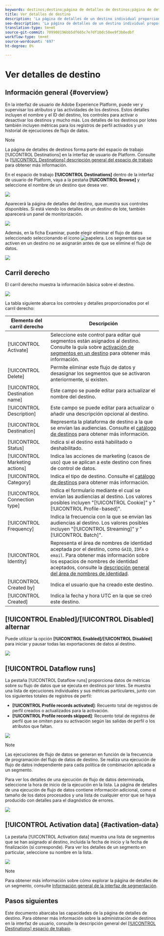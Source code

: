 ```yaml
---
keywords: destinos;destino;página de detalles de destinos;página de detalles de destinos
title: Ver detalles de destino
description: 'La página de detalles de un destino individual proporciona una descripción general de los detalles de destino, como el nombre del destino, el ID, los segmentos asignados al destino y los controles para editar la activación y habilitar y deshabilitar el flujo de datos. '
seo-description: 'La página de detalles de un destino individual proporciona una descripción general de los detalles de destino, como el nombre del destino, el ID, los segmentos asignados al destino y los controles para editar la activación y habilitar y deshabilitar el flujo de datos. '
translation-type: tm+mt
source-git-commit: 709908196bb5df665c7e7df10dc58ee9f3b0edbf
workflow-type: tm+mt
source-wordcount: '697'
ht-degree: 0%

---
```



# Ver detalles de destino

## Información general {#overview}

En la interfaz de usuario de Adobe Experience Platform, puede ver y supervisar los atributos y las actividades de los destinos. Estos detalles incluyen el nombre y el ID del destino, los controles para activar o desactivar los destinos y mucho más. Los detalles de los destinos por lotes también incluyen métricas para los registros de perfil activados y un historial de ejecuciones de flujo de datos.

>[!NOTE]
>
>La página de detalles de destinos forma parte del espacio de trabajo [!UICONTROL Destinations] en la interfaz de usuario de Platform. Consulte la [[!UICONTROL Destinations] descripción general del espacio de trabajo](./destinations-workspace.md) para obtener más información.

En el espacio de trabajo **[!UICONTROL Destinations]** dentro de la interfaz de usuario de Platform, vaya a la pestaña **[!UICONTROL Browse]** y seleccione el nombre de un destino que desea ver.

![](../assets/ui/details-page/select-destination.png)

Aparecerá la página de detalles del destino, que muestra sus controles disponibles. Si está viendo los detalles de un destino de lote, también aparecerá un panel de monitorización.

![](../assets/ui/details-page/details.png)

Además, en la ficha Examinar, puede elegir eliminar el flujo de datos seleccionado seleccionando el icono ![papelera](../assets/ui/details-page/trash-icon.png). Los segmentos que se activen en un destino no se asignarán antes de que se elimine el flujo de datos.

![](../assets/ui/details-page/delete-flow.png)

## Carril derecho

El carril derecho muestra la información básica sobre el destino.

![](../assets/ui/details-page/right-rail.png)

La tabla siguiente abarca los controles y detalles proporcionados por el carril derecho:

| Elemento del carril derecho | Descripción |
| --- | --- |
| [!UICONTROL Activate] | Seleccione este control para editar qué segmentos están asignados al destino. Consulte la guía sobre [activación de segmentos en un destino](./activate-destinations.md) para obtener más información. |
| [!UICONTROL Delete] | Permite eliminar este flujo de datos y desasignar los segmentos que se activaron anteriormente, si existen. |
| [!UICONTROL Destination name] | Este campo se puede editar para actualizar el nombre del destino. |
| [!UICONTROL Description] | Este campo se puede editar para actualizar o añadir una descripción opcional al destino. |
| [!UICONTROL Destination] | Representa la plataforma de destino a la que se envían las audiencias. Consulte el [catálogo de destinos](../catalog/overview.md) para obtener más información. |
| [!UICONTROL Status] | Indica si el destino está habilitado o deshabilitado. |
| [!UICONTROL Marketing actions] | Indica las acciones de marketing (casos de uso) que se aplican a este destino con fines de control de datos. |
| [!UICONTROL Category] | Indica el tipo de destino. Consulte el [catálogo de destinos](../catalog/overview.md) para obtener más información. |
| [!UICONTROL Connection type] | Indica el formulario mediante el cual se envían las audiencias al destino. Los valores posibles incluyen &quot;[!UICONTROL Cookie]&quot; y &quot;[!UICONTROL Profile-based]&quot;. |
| [!UICONTROL Frequency] | Indica la frecuencia con la que se envían las audiencias al destino. Los valores posibles incluyen &quot;[!UICONTROL Streaming]&quot; y &quot;[!UICONTROL Batch]&quot;. |
| [!UICONTROL Identity] | Representa el área de nombres de identidad aceptada por el destino, como `GAID`, `IDFA` o `email`. Para obtener más información sobre los espacios de nombres de identidad aceptados, consulte la [descripción general del área de nombres de identidad](../../identity-service/namespaces.md). |
| [!UICONTROL Created by] | Indica el usuario que ha creado este destino. |
| [!UICONTROL Created] | Indica la fecha y hora UTC en la que se creó este destino. |

## [!UICONTROL Enabled]/[!UICONTROL Disabled] alternar

Puede utilizar la opción **[!UICONTROL Enabled]/[!UICONTROL Disabled]** para iniciar y pausar todas las exportaciones de datos al destino.

![](../assets/ui/details-page/enable-disable.png)

## [!UICONTROL Dataflow runs]

La pestaña [!UICONTROL Dataflow runs] proporciona datos de métricas sobre su flujo de datos que se ejecuta en destinos por lotes. Se muestra una lista de ejecuciones individuales y sus métricas particulares, junto con los siguientes totales de registros de perfil:

* **[!UICONTROL Profile records activated]**: Recuento total de registros de perfil creados o actualizados para la activación.
* **[!UICONTROL Profile records skipped]**: Recuento total de registros de perfil que se omiten para su activación según las salidas de perfil o los atributos que faltan.

![](../assets/ui/details-page/dataflow-runs.png)

>[!NOTE]
>
>Las ejecuciones de flujo de datos se generan en función de la frecuencia de programación del flujo de datos de destino. Se realiza una ejecución de flujo de datos independiente para cada política de combinación aplicada a un segmento.

Para ver los detalles de una ejecución de flujo de datos determinada, seleccione la hora de inicio de la ejecución en la lista. La página de detalles de una ejecución de flujo de datos contiene información adicional, como el tamaño de los datos procesados y una lista de cualquier error que se haya producido con detalles para el diagnóstico de errores.

![](../assets/ui/details-page/dataflow.png)

## [!UICONTROL Activation data] {#activation-data}

La pestaña [!UICONTROL Activation data] muestra una lista de segmentos que se han asignado al destino, incluida la fecha de inicio y la fecha de finalización (si corresponde). Para ver los detalles de un segmento en particular, seleccione su nombre en la lista.

![](../assets/ui/details-page/activation-data.png)

>[!NOTE]
>
>Para obtener más información sobre cómo explorar la página de detalles de un segmento, consulte [Información general de la interfaz de segmentación](../../segmentation/ui/overview.md#segment-details).

## Pasos siguientes

Este documento abarcaba las capacidades de la página de detalles de destino. Para obtener más información sobre la administración de destinos en la interfaz de usuario, consulte la descripción general del [[!UICONTROL Destinations] espacio de trabajo](./destinations-workspace.md).
